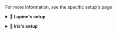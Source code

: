 <p>For more information, see the specific setup's page</p>
<details>
  <summary><b>🎁 Lupine's setup</b></summary>
  <img src="/lupine/docs/assets/setup/setup.png" alt="setup">
</details>
<p></p>
<details>
  <summary><b>🎁 Iris's setup</b></summary>
  <img src="/iris/docs/assets/setup/setup.png" alt="setup">
</details>
